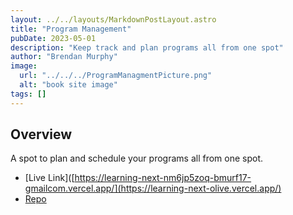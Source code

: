 ```yaml
---
layout: ../../layouts/MarkdownPostLayout.astro
title: "Program Management"
pubDate: 2023-05-01
description: "Keep track and plan programs all from one spot"
author: "Brendan Murphy"
image:
  url: "../../../ProgramManagmentPicture.png"
  alt: "book site image"
tags: []
---
```


## Overview

A spot to plan and schedule your programs all from one spot.

- [Live Link]([https://learning-next-nm6jp5zoq-bmurf17-gmailcom.vercel.app/](https://learning-next-olive.vercel.app/)
- [Repo](https://github.com/bmurf17/learning-next)
